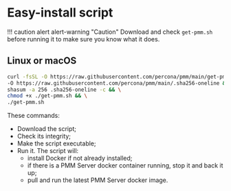 # Easy-install script

!!! caution alert alert-warning "Caution"
    Download and check `get-pmm.sh` before running it to make sure you know what it does.

## Linux or macOS

```sh
curl -fsSL -O https://raw.githubusercontent.com/percona/pmm/main/get-pmm.sh \
-O https://raw.githubusercontent.com/percona/pmm/main/.sha256-oneline && \
shasum -a 256 .sha256-oneline -c && \
chmod +x ./get-pmm.sh && \
./get-pmm.sh
```

These commands:

- Download the script;
- Check its integrity;
- Make the script executable;
- Run it. The script will:
    - install Docker if not already installed;
    - if there is a PMM Server docker container running, stop it and back it up;
    - pull and run the latest PMM Server docker image.

[technical preview]: ../../details/glossary.md#technical-preview

